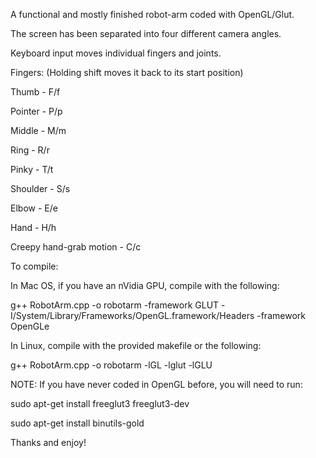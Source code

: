 A functional and mostly finished robot-arm coded with OpenGL/Glut.

The screen has been separated into four different camera angles.

Keyboard input moves individual fingers and joints.

Fingers: (Holding shift moves it back to its start position)

Thumb - F/f

Pointer - P/p

Middle - M/m

Ring - R/r

Pinky - T/t

Shoulder - S/s

Elbow - E/e

Hand - H/h

Creepy hand-grab motion - C/c


To compile:

In Mac OS, if you have an nVidia GPU, compile with the following:

g++ RobotArm.cpp -o robotarm -framework GLUT -I/System/Library/Frameworks/OpenGL.framework/Headers -framework OpenGLe

In Linux, compile with the provided makefile or the following:

g++ RobotArm.cpp -o robotarm -lGL -lglut -lGLU

NOTE: If you have never coded in OpenGL before, you will need to run:

sudo apt-get install freeglut3 freeglut3-dev

sudo apt-get install binutils-gold

Thanks and enjoy!
